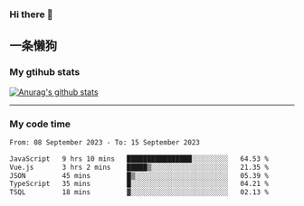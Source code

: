 ### Hi there 👋

## 一条懒狗
<!--
**kiss-me-quickly/kiss-me-quickly** is a ✨ _special_ ✨ repository because its `README.md` (this file) appears on your GitHub profile.

Here are some ideas to get you started:

- 🔭 I’m currently working on ...
- 🌱 I’m currently learning ...
- 👯 I’m looking to collaborate on ...
- 🤔 I’m looking for help with ...
- 💬 Ask me about ...
- 📫 How to reach me: ...
- 😄 Pronouns: ...
- ⚡ Fun fact: ...
-->


### My gtihub stats

[![Anurag's github stats](https://github-readme-stats.vercel.app/api?username=kiss-me-quickly)](https://github.com/anuraghazra/github-readme-stats)

***

### My code time

<!--START_SECTION:waka-->

```txt
From: 08 September 2023 - To: 15 September 2023

JavaScript   9 hrs 10 mins   ████████████████░░░░░░░░░   64.53 %
Vue.js       3 hrs 2 mins    █████▒░░░░░░░░░░░░░░░░░░░   21.35 %
JSON         45 mins         █▒░░░░░░░░░░░░░░░░░░░░░░░   05.39 %
TypeScript   35 mins         █░░░░░░░░░░░░░░░░░░░░░░░░   04.21 %
TSQL         18 mins         ▓░░░░░░░░░░░░░░░░░░░░░░░░   02.13 %
```

<!--END_SECTION:waka-->
